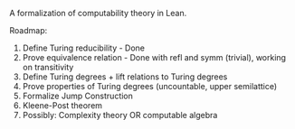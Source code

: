 A formalization of computability theory in Lean. 

Roadmap:
1. Define Turing reducibility - Done
2. Prove equivalence relation - Done with refl and symm (trivial), working on transitivity
3. Define Turing degrees + lift relations to Turing degrees
4. Prove properties of Turing degrees (uncountable, upper semilattice)
5. Formalize Jump Construction
6. Kleene-Post theorem
7. Possibly: Complexity theory OR computable algebra
